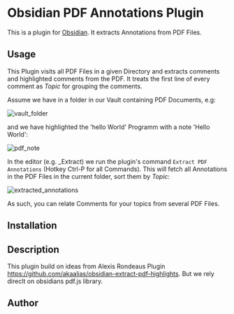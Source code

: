 # Obsidian PDF Annotations Plugin

This is a plugin for [Obsidian](https://obsidian.md). It extracts Annotations from PDF Files.  

## Usage

This Plugin visits all PDF Files in a given Directory and extracts comments and highlighted comments from the PDF. It treats the first line of every comment as *Topic* for grouping the comments. 

Assume we have in a folder in our Vault containing PDF Documents, e.g: 

![vault_folder](https://github.com/munach/obsidian-pdf-annotations/blob/master/img/vault_folder.png?raw=true)

and we have highlighted the 'hello World' Programm with a note 'Hello World': 

![pdf_note](https://github.com/munach/obsidian-pdf-annotations/blob/master/img/pdf_note.jpg?raw=true)

In the editor (e.g. \_Extract) we run the plugin's command  `Extract PDF Annotations` (Hotkey Ctrl-P for all Commands). This will fetch all Annotations in the PDF Files in the current folder, sort them by *Topic*: 

![extracted_annotations](https://github.com/munach/obsidian-pdf-annotations/blob/master/img/extracted_annotations.png?raw=true)

As such, you can relate Comments for your topics from several PDF Files. 


## Installation

## Description

This plugin build on ideas from Alexis Rondeaus Plugin https://github.com/akaalias/obsidian-extract-pdf-highlights. But we rely direclt on obsidians pdf.js library. 

## Author



